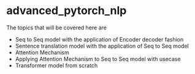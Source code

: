 # advanced_pytorch_nlp
The topics that will be covered here are 
* Seq to Seq model with the application of Encoder decoder fashion
* Sentence translation model with the application of Seq to Seq model
* Attention Mechanism
* Applying Attention Mechanism to Seq to Seq model with usecase
* Transformer model from scratch

